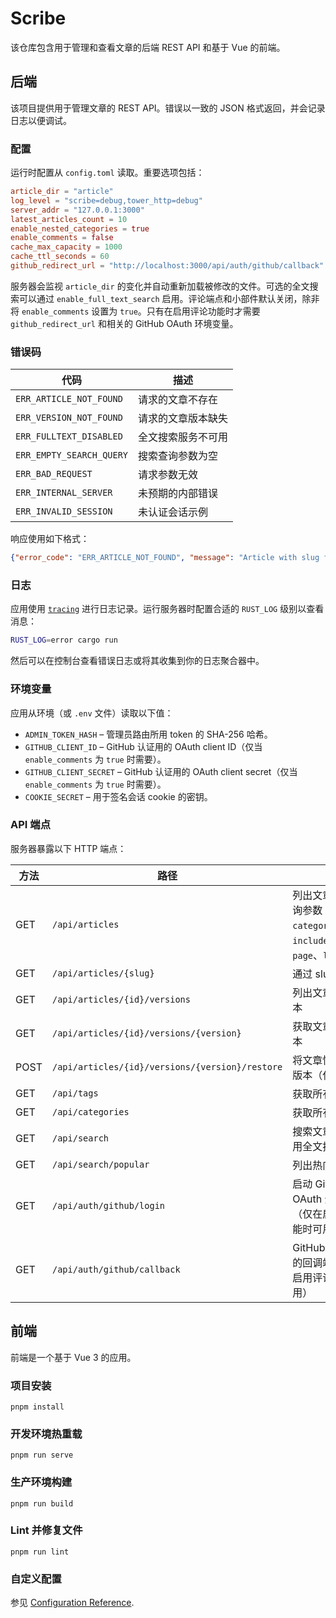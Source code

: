 # Scribe

该仓库包含用于管理和查看文章的后端 REST API 和基于 Vue 的前端。

## 后端

该项目提供用于管理文章的 REST API。错误以一致的 JSON 格式返回，并会记录日志以便调试。

### 配置

运行时配置从 `config.toml` 读取。重要选项包括：

```toml
article_dir = "article"
log_level = "scribe=debug,tower_http=debug"
server_addr = "127.0.0.1:3000"
latest_articles_count = 10
enable_nested_categories = true
enable_comments = false
cache_max_capacity = 1000
cache_ttl_seconds = 60
github_redirect_url = "http://localhost:3000/api/auth/github/callback"
```

服务器会监视 `article_dir` 的变化并自动重新加载被修改的文件。可选的全文搜索可以通过 `enable_full_text_search` 启用。评论端点和小部件默认关闭，除非将 `enable_comments` 设置为 `true`。只有在启用评论功能时才需要 `github_redirect_url` 和相关的 GitHub OAuth 环境变量。

### 错误码

| 代码 | 描述 |
| --- | --- |
| `ERR_ARTICLE_NOT_FOUND` | 请求的文章不存在 |
| `ERR_VERSION_NOT_FOUND` | 请求的文章版本缺失 |
| `ERR_FULLTEXT_DISABLED` | 全文搜索服务不可用 |
| `ERR_EMPTY_SEARCH_QUERY` | 搜索查询参数为空 |
| `ERR_BAD_REQUEST` | 请求参数无效 |
| `ERR_INTERNAL_SERVER` | 未预期的内部错误 |
| `ERR_INVALID_SESSION` | 未认证会话示例 |

响应使用如下格式：

```json
{"error_code": "ERR_ARTICLE_NOT_FOUND", "message": "Article with slug foo not found"}
```

### 日志

应用使用 [`tracing`](https://crates.io/crates/tracing) 进行日志记录。运行服务器时配置合适的 `RUST_LOG` 级别以查看消息：

```bash
RUST_LOG=error cargo run
```

然后可以在控制台查看错误日志或将其收集到你的日志聚合器中。

### 环境变量

应用从环境（或 `.env` 文件）读取以下值：

- `ADMIN_TOKEN_HASH` – 管理员路由所用 token 的 SHA-256 哈希。
- `GITHUB_CLIENT_ID` – GitHub 认证用的 OAuth client ID（仅当 `enable_comments` 为 `true` 时需要）。
- `GITHUB_CLIENT_SECRET` – GitHub 认证用的 OAuth client secret（仅当 `enable_comments` 为 `true` 时需要）。
- `COOKIE_SECRET` – 用于签名会话 cookie 的密钥。

### API 端点

服务器暴露以下 HTTP 端点：

| 方法 | 路径 | 描述 |
| ---- | ---- | ---- |
| GET | `/api/articles` | 列出文章，可选查询参数：`tag`、`category`、`q`、`include_content`、`page`、`limit` |
| GET | `/api/articles/{slug}` | 通过 slug 获取文章 |
| GET | `/api/articles/{id}/versions` | 列出文章保存的版本 |
| GET | `/api/articles/{id}/versions/{version}` | 获取文章的指定版本 |
| POST | `/api/articles/{id}/versions/{version}/restore` | 将文章恢复到指定版本（仅管理员） |
| GET | `/api/tags` | 获取所有标签 |
| GET | `/api/categories` | 获取所有分类 |
| GET | `/api/search` | 搜索文章（需要启用全文搜索） |
| GET | `/api/search/popular` | 列出热门搜索 |
| GET | `/api/auth/github/login` | 启动 GitHub OAuth 登录流程（仅在启用评论功能时可用） |
| GET | `/api/auth/github/callback` | GitHub 登录完成后的回调端点（仅在启用评论功能时可用） |

## 前端

前端是一个基于 Vue 3 的应用。

### 项目安装

```
pnpm install
```

### 开发环境热重载

```
pnpm run serve
```

### 生产环境构建

```
pnpm run build
```

### Lint 并修复文件

```
pnpm run lint
```

### 自定义配置

参见 [Configuration Reference](https://cli.vuejs.org/config/).

